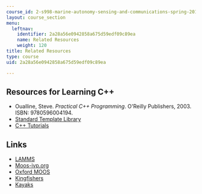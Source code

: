 ```yaml
---
course_id: 2-s998-marine-autonomy-sensing-and-communications-spring-2012
layout: course_section
menu:
  leftnav:
    identifier: 2a28a56e0942858a675d59edf09c89ea
    name: Related Resources
    weight: 120
title: Related Resources
type: course
uid: 2a28a56e0942858a675d59edf09c89ea

---
```


Resources for Learning C++
--------------------------

*   Oualline, Steve. _Practical C++ Programming_. O'Reilly Publishers, 2003. ISBN: 9780596004194.
*   [Standard Template Library](http://www.cplusplus.com/reference/stl)
*   [C++ Tutorials](http://www.cplusplus.com/doc/tutorial)

Links
-----

*   [LAMMS](http://lamss.mit.edu/)
*   [Moos-ivp.org](http://oceanai.mit.edu/moos-ivp/pmwiki/pmwiki.php)
*   [Oxford MOOS](http://www.robots.ox.ac.uk/~mobile/MOOS/wiki/pmwiki.php/Main/HomePage)
*   [Kingfishers](http://oceanai.mit.edu/kfisher/pmwiki/pmwiki.php)
*   [Kayaks](https://www.technologyreview.com/s/407126/autonomous-kayaks/)